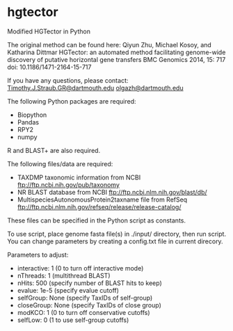 # hgtector
Modified HGTector in Python

The original method can be found here:
Qiyun Zhu, Michael Kosoy, and Katharina Dittmar
HGTector: an automated method facilitating genome-wide
discovery of putative horizontal gene transfers
BMC Genomics 2014, 15: 717
doi: 10.1186/1471-2164-15-717

If you have any questions, please contact:
Timothy.J.Straub.GR@dartmouth.edu
olgazh@dartmouth.edu

The following Python packages are required:
* Biopython
* Pandas
* RPY2
* numpy

R and BLAST+ are also required.

The following files/data are required:
* TAXDMP taxonomic information from NCBI
	ftp://ftp.ncbi.nih.gov/pub/taxonomy
* NR BLAST database from NCBI
	ftp://ftp.ncbi.nlm.nih.gov/blast/db/
* MultispeciesAutonomousProtein2taxname file from RefSeq
	ftp://ftp.ncbi.nlm.nih.gov/refseq/release/release-catalog/

These files can be specified in the Python script as constants.

To use script, place genome fasta file(s) in ./input/ directory, then run script.
You can change parameters by creating a config.txt file in current direcory.

Parameters to adjust:
* interactive: 1 (0 to turn off interactive mode)
* nThreads: 1 (multithread BLAST)
* nHits: 500 (specify number of BLAST hits to keep)
* evalue: 1e-5 (specify evalue cutoff)
* selfGroup: None (specify TaxIDs of self-group)
* closeGroup: None (specify TaxIDs of close group)
* modKCO: 1 (0 to turn off conservative cutoffs)
* selfLow: 0 (1 to use self-group cutoffs)
